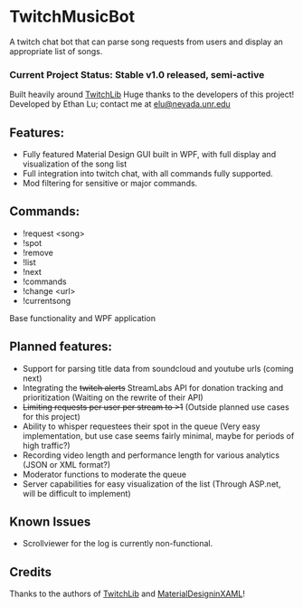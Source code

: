 # TwitchMusicBot
A twitch chat bot that can parse song requests from users and display an appropriate list of songs.

### Current Project Status: Stable v1.0 released, semi-active

Built heavily around [TwitchLib](https://github.com/swiftyspiffy/TwitchLib) Huge thanks to the developers of this project!  
Developed by Ethan Lu; contact me at elu@nevada.unr.edu

## Features:

- Fully featured Material Design GUI built in WPF, with full display and visualization of the song list
- Full integration into twitch chat, with all commands fully supported.
- Mod filtering for sensitive or major commands.

## Commands:

- !request \<song\>
- !spot
- !remove
- !list
- !next
- !commands
- !change \<url\>
- !currentsong

Base functionality and WPF application 

## Planned features:

- Support for parsing title data from soundcloud and youtube urls (coming next)
- Integrating the ~~twitch alerts~~ StreamLabs API for donation tracking and prioritization (Waiting on the rewrite of their API)
- ~~Limiting requests per user per stream to >1~~ (Outside planned use cases for this project)
- Ability to whisper requestees their spot in the queue (Very easy implementation, but use case seems fairly minimal, maybe for periods of high traffic?)
- Recording video length and performance length for various analytics (JSON or XML format?)
- Moderator functions to moderate the queue
- Server capabilities for easy visualization of the list (Through ASP.net, will be difficult to implement)
## Known Issues
- Scrollviewer for the log is currently non-functional. 
## Credits  
Thanks to the authors of [TwitchLib](https://github.com/swiftyspiffy/TwitchLib) and [MaterialDesigninXAML](https://github.com/ButchersBoy/MaterialDesignInXamlToolkit)!
